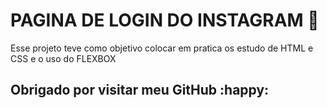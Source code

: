 #	PAGINA DE LOGIN DO INSTAGRAM :rocket:



<p>Esse projeto teve como objetivo colocar em pratica os estudo de HTML e CSS e o uso do FLEXBOX
</p>

## Obrigado por visitar meu GitHub :happy:

